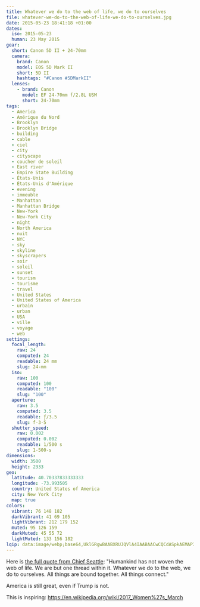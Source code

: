 ```yaml
---
title: Whatever we do to the web of life, we do to ourselves
file: whatever-we-do-to-the-web-of-life-we-do-to-ourselves.jpg
date: 2015-05-23 18:41:18 +01:00
dates:
  iso: 2015-05-23
  human: 23 May 2015
gear:
  short: Canon 5D II + 24-70mm
  camera:
    brand: Canon
    model: EOS 5D Mark II
    short: 5D II
    hashtags: "#Canon #5DMarkII"
  lenses:
    - brand: Canon
      model: EF 24-70mm f/2.8L USM
      short: 24-70mm
tags:
  - America
  - Amérique du Nord
  - Brooklyn
  - Brooklyn Bridge
  - building
  - cable
  - ciel
  - city
  - cityscape
  - coucher de soleil
  - East river
  - Empire State Building
  - États-Unis
  - États-Unis d'Amérique
  - evening
  - immeuble
  - Manhattan
  - Manhattan Bridge
  - New-York
  - New-York City
  - night
  - North America
  - nuit
  - NYC
  - sky
  - skyline
  - skyscrapers
  - soir
  - soleil
  - sunset
  - tourism
  - tourisme
  - travel
  - United States
  - United States of America
  - urbain
  - urban
  - USA
  - ville
  - voyage
  - web
settings:
  focal_length:
    raw: 24
    computed: 24
    readable: 24 mm
    slug: 24-mm
  iso:
    raw: 100
    computed: 100
    readable: "100"
    slug: "100"
  aperture:
    raw: 3.5
    computed: 3.5
    readable: ƒ/3.5
    slug: f-3-5
  shutter_speed:
    raw: 0.002
    computed: 0.002
    readable: 1/500 s
    slug: 1-500-s
dimensions:
  width: 3500
  height: 2333
geo:
  latitude: 40.70337833333333
  longitude: -73.993505
  country: United States of America
  city: New York City
  map: true
colors:
  vibrant: 76 148 182
  darkVibrant: 41 69 105
  lightVibrant: 212 179 152
  muted: 95 126 159
  darkMuted: 45 55 72
  lightMuted: 133 156 182
lqip: data:image/webp;base64,UklGRgwBAABXRUJQVlA4IAABAACwCQCdASpkAEMAP3Gqxlw/v7EmLNScM/AuCWUDsB2ZAX9TZwCQZh8UmQJvDSEk1z9/1+Qc7FC3eCm83U2wwZq7/W9Jq3FMFf506otPcDtCiHCXv2MsAAD+0YlAuCooo+2ewbkTl6ANwN5kmmIDVycnShqMSwBAMoBPLXAt45mWcGVhPuZLA7cfk7nLsOPWlBOWWE6PDvmcF1Y+cwut9VAvu4rqZaw8XmiKd12OLyvfFOjaCe1gpoHoYQjXHpJZuSo21Fl5bwKoFzZiqzG9fxlny8K+W3OenqVmyR+2XFZUVoCObucEOe/XURrY4DPD2jO3qBXWH19zhc+zcfMalCgA
---
```


Here is <a href="https://www.brainyquote.com/quotes/quotes/c/chiefseatt104989.html">the full quote from Chief Seattle</a>: "Humankind has not woven the web of life. We are but one thread within it. Whatever we do to the web, we do to ourselves. All things are bound together. All things connect."

America is still great, even if Trump is not.

This is inspiring: https://en.wikipedia.org/wiki/2017_Women%27s_March
